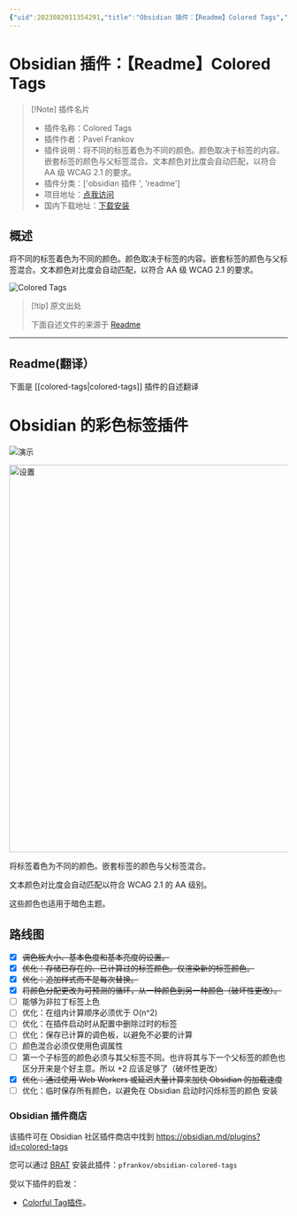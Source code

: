 ```yaml
---
{"uid":2023082011354291,"title":"Obsidian 插件：【Readme】Colored Tags","tags":["obsidian插件","readme"],"description":"将不同的标签着色为不同的颜色。颜色取决于标签的内容。嵌套标签的颜色与父标签混合。文本颜色对比度会自动匹配，以符合AA级WCAG 2.1的要求。","author":"AI","type":"readme","draft":false,"editable":false,"modified":20230101000000,"dg-publish":true,"permalink":"/lake-of-knowledge/10-obsidian/obsidian/readme/colored-tags-readme/","dgPassFrontmatter":true}
---
```



# Obsidian 插件：【Readme】Colored Tags

> [!Note] 插件名片
> - 插件名称：Colored Tags
> - 插件作者：Pavel Frankov
> - 插件说明：将不同的标签着色为不同的颜色。颜色取决于标签的内容。嵌套标签的颜色与父标签混合。文本颜色对比度会自动匹配，以符合 AA 级 WCAG 2.1 的要求。
> - 插件分类：['obsidian 插件 ', 'readme']
> - 项目地址：[点我访问](https://github.com/pfrankov/obsidian-colored-tags)
> - 国内下载地址：[下载安装](https://pkmer.cn/products/plugin/pluginMarket/?colored-tags)

## 概述

将不同的标签着色为不同的颜色。颜色取决于标签的内容。嵌套标签的颜色与父标签混合。文本颜色对比度会自动匹配，以符合 AA 级 WCAG 2.1 的要求。

![Colored Tags](https://cdn.pkmer.cn/covers/colored-tags.gif!pkmer)

> [!tip] 原文出处
>
>下面自述文件的来源于 [Readme](https://ghproxy.net/https://raw.githubusercontent.com/pfrankov/obsidian-colored-tags/master/README.md)
>

---

## Readme(翻译）

下面是 [[colored-tags\|colored-tags]] 插件的自述翻译

# Obsidian 的彩色标签插件

![演示](https://github.com/pfrankov/obsidian-colored-tags/assets/584632/b9aacb23-1433-4775-8142-5af223634f62)

<img width="700" alt="设置" src="https://github.com/pfrankov/obsidian-colored-tags/assets/584632/829b84da-ff37-460c-9daf-5b110c414fe3">

将标签着色为不同的颜色。嵌套标签的颜色与父标签混合。

文本颜色对比度会自动匹配以符合 WCAG 2.1 的 AA 级别。

这些颜色也适用于暗色主题。

## 路线图

- [x] ~~调色板大小、基本色度和基本亮度的设置。~~
- [x] ~~优化：存储已存在的、已计算过的标签颜色。仅渲染新的标签颜色。~~
- [x] ~~优化：追加样式而不是每次替换。~~
- [x] ~~将颜色分配更改为可预测的循环，从一种颜色到另一种颜色（破坏性更改）。~~
- [ ] 能够为非拉丁标签上色
- [ ] 优化：在组内计算顺序必须优于 O(n^2)
- [ ] 优化：在插件启动时从配置中删除过时的标签
- [ ] 优化：保存已计算的调色板，以避免不必要的计算
- [ ] 颜色混合必须仅使用色调属性
- [ ] 第一个子标签的颜色必须与其父标签不同。也许将其与下一个父标签的颜色也区分开来是个好主意。所以 +2 应该足够了（破坏性更改）
- [x] ~~优化：通过使用 Web Workers 或延迟大量计算来加快 Obsidian 的加载速度~~
- [ ] 优化：临时保存所有颜色，以避免在 Obsidian 启动时闪烁标签的颜色
安装

### Obsidian 插件商店

该插件可在 Obsidian 社区插件商店中找到 <https://obsidian.md/plugins?id=colored-tags>

您可以通过 [BRAT](https://obsidian.md/plugins?id=obsidian42-brat) 安装此插件：`pfrankov/obsidian-colored-tags`

受以下插件的启发：

- [Colorful Tag插件](https://github.com/rien7/obsidian-colorful-tag)。



